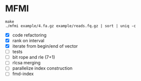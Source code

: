 # MFMI

```
make
./mfmi example/4.fa.gz example/reads.fq.gz | sort | uniq -c
```

- [X] code refactoring
- [X] rank on interval
- [X] iterate from begin/end of vector
- [ ] tests
- [ ] bit rope and rle (7+1)
- [ ] rlcsa merging
- [ ] parallelize index construction
- [ ] fmd-index
